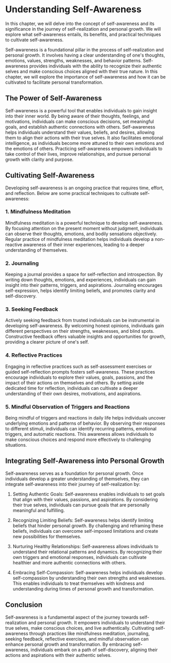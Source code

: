 # Understanding Self-Awareness

In this chapter, we will delve into the concept of self-awareness and its significance in the journey of self-realization and personal growth. We will explore what self-awareness entails, its benefits, and practical techniques to cultivate self-awareness.

Self-awareness is a foundational pillar in the process of self-realization and personal growth. It involves having a clear understanding of one's thoughts, emotions, values, strengths, weaknesses, and behavior patterns. Self-awareness provides individuals with the ability to recognize their authentic selves and make conscious choices aligned with their true nature. In this chapter, we will explore the importance of self-awareness and how it can be cultivated to facilitate personal transformation.

## The Power of Self-Awareness

Self-awareness is a powerful tool that enables individuals to gain insight into their inner world. By being aware of their thoughts, feelings, and motivations, individuals can make conscious decisions, set meaningful goals, and establish authentic connections with others. Self-awareness helps individuals understand their values, beliefs, and desires, allowing them to align their actions with their true selves. It also facilitates emotional intelligence, as individuals become more attuned to their own emotions and the emotions of others. Practicing self-awareness empowers individuals to take control of their lives, improve relationships, and pursue personal growth with clarity and purpose.

## Cultivating Self-Awareness

Developing self-awareness is an ongoing practice that requires time, effort, and reflection. Below are some practical techniques to cultivate self-awareness:

### 1\. Mindfulness Meditation

Mindfulness meditation is a powerful technique to develop self-awareness. By focusing attention on the present moment without judgment, individuals can observe their thoughts, emotions, and bodily sensations objectively. Regular practice of mindfulness meditation helps individuals develop a non-reactive awareness of their inner experiences, leading to a deeper understanding of themselves.

### 2\. Journaling

Keeping a journal provides a space for self-reflection and introspection. By writing down thoughts, emotions, and experiences, individuals can gain insight into their patterns, triggers, and aspirations. Journaling encourages self-expression, helps identify limiting beliefs, and promotes clarity and self-discovery.

### 3\. Seeking Feedback

Actively seeking feedback from trusted individuals can be instrumental in developing self-awareness. By welcoming honest opinions, individuals gain different perspectives on their strengths, weaknesses, and blind spots. Constructive feedback offers valuable insights and opportunities for growth, providing a clearer picture of one's self.

### 4\. Reflective Practices

Engaging in reflective practices such as self-assessment exercises or guided self-reflection prompts fosters self-awareness. These practices encourage individuals to explore their values, goals, passions, and the impact of their actions on themselves and others. By setting aside dedicated time for reflection, individuals can cultivate a deeper understanding of their own desires, motivations, and aspirations.

### 5\. Mindful Observation of Triggers and Reactions

Being mindful of triggers and reactions in daily life helps individuals uncover underlying emotions and patterns of behavior. By observing their responses to different stimuli, individuals can identify recurring patterns, emotional triggers, and automatic reactions. This awareness allows individuals to make conscious choices and respond more effectively to challenging situations.

## Integrating Self-Awareness into Personal Growth

Self-awareness serves as a foundation for personal growth. Once individuals develop a greater understanding of themselves, they can integrate self-awareness into their journey of self-realization by:

1. Setting Authentic Goals: Self-awareness enables individuals to set goals that align with their values, passions, and aspirations. By considering their true selves, individuals can pursue goals that are personally meaningful and fulfilling.
    
2. Recognizing Limiting Beliefs: Self-awareness helps identify limiting beliefs that hinder personal growth. By challenging and reframing these beliefs, individuals can overcome self-imposed limitations and create new possibilities for themselves.
    
3. Nurturing Healthy Relationships: Self-awareness allows individuals to understand their relational patterns and dynamics. By recognizing their own triggers and emotional responses, individuals can cultivate healthier and more authentic connections with others.
    
4. Embracing Self-Compassion: Self-awareness helps individuals develop self-compassion by understanding their own strengths and weaknesses. This enables individuals to treat themselves with kindness and understanding during times of personal growth and transformation.
    

## Conclusion

Self-awareness is a fundamental aspect of the journey towards self-realization and personal growth. It empowers individuals to understand their true selves, make conscious choices, and live authentically. Cultivating self-awareness through practices like mindfulness meditation, journaling, seeking feedback, reflective exercises, and mindful observation can enhance personal growth and transformation. By embracing self-awareness, individuals embark on a path of self-discovery, aligning their actions and aspirations with their authentic selves.
